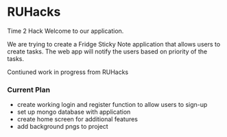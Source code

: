 # RUHacks
Time 2 Hack
Welcome to our application.

We are trying to create a Fridge Sticky Note application that allows users to create tasks. The web app will notify the users based on priority of the tasks.

Contiuned work in progress from RUHacks
### Current Plan

- create working login and register function to allow users to sign-up
- set up mongo database with application
- create home screen for additional features
- add background pngs to project

